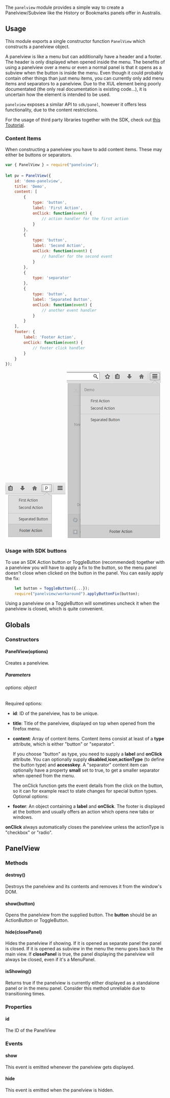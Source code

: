 The `panelview` module provides a simple way to create a Panelview/Subview like the History or Bookmarks panels offer in Australis.

## Usage ##
This module exports a single constructor function `PanelView` which constructs a panelview object.

A panelview is like a menu but can additionally have a header and a footer. The header is only displayed when opened inside the menu. The benefits of using a panelview over a menu or even a normal panel is that it opens as a subview when the button is inside the menu.
Even though it could probably contain other things than just menu items, you can currently only add menu items and separators to a panelview. Due to the XUL element being poorly documentated (the only real documentation is existing code...), it is uncertain how the element is intended to be used.

`panelview` exposes a similar API to `sdk/panel`, however it offers less functionality, due to the content restrictions.

For the usage of third party libraries together with the SDK, check out [this Toutorial](https://developer.mozilla.org/en-US/Add-ons/SDK/Tutorials/Add_a_Menu_Item_to_Firefox).

### Content Items ###
When constructing a panelview you have to add content items. These may either be buttons or separators.
```js
var { PanelView } = require("panelview");

let pv = PanelView({
    id: 'demo-panelview',
    title: 'Demo',
    content: [
        {
            type: 'button',
            label: 'First Action',
            onClick: function(event) {
                // action handler for the first action
            }
        },
        {
            type: 'button',
            label: 'Second Action',
            onClick: function(event) {
                // handler for the second event
            }
        },
        {
            type: 'separator'
        },
        {
            type: 'button',
            label: 'Separated Button',
            onClick: function(event) {
                // another event handler
            }
        }
    ],
    footer: {
        label: 'Footer Action',
        onClick: function(event) {
            // footer click handler
        }
    }
});
```

![panelview spawned from a toolbarbutton](panelview-panel.png)
![panelview inside the menu panel](panelview-menu.png)

### Usage with SDK buttons ###
To use an SDK Action button or ToggleButton (recommended) together with a panelview you will have to apply a fix to the button, so the menu panel doesn't close when clicked on the button in the panel.
You can easily apply the fix:
```js
    let button = ToggleButton({...});
    require("panelview/workaround").applyButtonFix(button);
```
Using a panelview on a ToggleButton will sometimes uncheck it when the panelview is closed, which is quite convenient.

## Globals ##
### Constructors ###
#### PanelView(options) ####
Creates a panelview.

##### Parameters #####
###### options: object ######
Required options:
   * __id__: ID of the panelview, has to be unique.
   * __title__: Title of the panelview, displayed on top when opened from the firefox menu.
   * __content__: Array of content items. Content items consist at least of a __type__ attribute, which is either "button" or "separator".

     If you choose "button" as type, you need to supply a __label__ and __onClick__ attribute. You can optionally supply __disabled__,__icon__,__actionType__ (to define the button type) and __accesskey__.
     A "separator" content item can optionally have a property __small__ set to true, to get a smaller separator when opened from the menu.

     The onClick function gets the event details from the click on the button, so it can for example react to state changes for special button types.
Optional options:
   * __footer__: An object containing a __label__ and __onClick__. The footer is displayed at the bottom and usually offers an action which opens new tabs or windows.

__onClick__ always automatically closes the panelview unless the actionType is "checkbox" or "radio".
## PanelView ##
### Methods ###
#### destroy() ####
Destroys the panelview and its contents and removes it from the window's DOM.
#### show(button) ####
Opens the panelview from the supplied button. The __button__ should be an ActionButton or ToggleButton.
#### hide(closePanel) ####
Hides the panelview if showing. If it is opened as separate panel the panel is closed. If it is opened as subview in the menu the menu goes back to the main view. If __closePanel__ is true, the panel displaying the panelview will always be closed, even if it's a MenuPanel.
#### isShowing() ####
Returns true if the panelview is currently either displayed as a standalone panel or in the menu panel. Consider this method unreliable due to transitioning times.
### Properties ###
#### id ####
The ID of the PanelView
### Events ###
#### show ####
This event is emitted whenever the panelview gets displayed.
#### hide ####
This event is emitted when the panelview is hidden.
